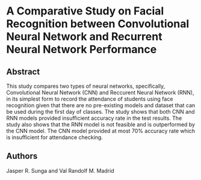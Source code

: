 # A Comparative Study on Facial Recognition between Convolutional Neural Network and Recurrent Neural Network Performance



## Abstract
This study compares two types of neural networks, specifically, Convolutional Neural Network (CNN) and Reccurent Neural Network (RNN), in its simplest form to record the attendance of students using face recognition given that there are no pre-existing models and dataset that can be used during the first day of classes. The study shows that both CNN and RNN models provided insufficient accuracy rate in the test results. The study also shows that the RNN model is not feasible and is outperformed by the CNN model. The CNN model provided at most 70\% accuracy rate which is insufficient for attendance checking.


## Authors

Jasper R. Sunga and Val Randolf M. Madrid
